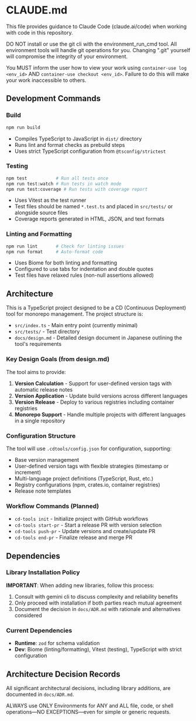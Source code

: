 # CLAUDE.md

This file provides guidance to Claude Code (claude.ai/code) when working with code in this repository.

DO NOT install or use the git cli with the environment_run_cmd tool. All environment tools will handle git operations for you. Changing ".git" yourself will compromise the integrity of your environment.

You MUST inform the user how to view your work using `container-use log <env_id>` AND `container-use checkout <env_id>`. Failure to do this will make your work inaccessible to others.

## Development Commands

### Build
```bash
npm run build
```
- Compiles TypeScript to JavaScript in `dist/` directory
- Runs lint and format checks as prebuild steps
- Uses strict TypeScript configuration from `@tsconfig/strictest`

### Testing
```bash
npm test           # Run all tests once
npm run test:watch # Run tests in watch mode
npm run test:coverage # Run tests with coverage report
```
- Uses Vitest as the test runner
- Test files should be named `*.test.ts` and placed in `src/tests/` or alongside source files
- Coverage reports generated in HTML, JSON, and text formats

### Linting and Formatting
```bash
npm run lint       # Check for linting issues
npm run format     # Auto-format code
```
- Uses Biome for both linting and formatting
- Configured to use tabs for indentation and double quotes
- Test files have relaxed rules (non-null assertions allowed)

## Architecture

This is a TypeScript project designed to be a CD (Continuous Deployment) tool for monorepo management. The project structure is:

- `src/index.ts` - Main entry point (currently minimal)
- `src/tests/` - Test directory
- `docs/design.md` - Detailed design document in Japanese outlining the tool's requirements

### Key Design Goals (from design.md)
The tool aims to provide:
1. **Version Calculation** - Support for user-defined version tags with automatic release notes
2. **Version Application** - Update build versions across different languages
3. **Version Release** - Deploy to various registries including container registries
4. **Monorepo Support** - Handle multiple projects with different languages in a single repository

### Configuration Structure
The tool will use `.cdtools/config.json` for configuration, supporting:
- Base version management
- User-defined version tags with flexible strategies (timestamp or increment)
- Multi-language project definitions (TypeScript, Rust, etc.)
- Registry configurations (npm, crates.io, container registries)
- Release note templates

### Workflow Commands (Planned)
- `cd-tools init` - Initialize project with GitHub workflows
- `cd-tools start-pr` - Start a release PR with version selection
- `cd-tools push-pr` - Update versions and create/update PR
- `cd-tools end-pr` - Finalize release and merge PR

## Dependencies

### Library Installation Policy
**IMPORTANT**: When adding new libraries, follow this process:
1. Consult with gemini cli to discuss complexity and reliability benefits
2. Only proceed with installation if both parties reach mutual agreement
3. Document the decision in `docs/ADR.md` with rationale and alternatives considered

### Current Dependencies
- **Runtime**: `zod` for schema validation
- **Dev**: Biome (linting/formatting), Vitest (testing), TypeScript with strict configuration

## Architecture Decision Records
All significant architectural decisions, including library additions, are documented in `docs/ADR.md`.

ALWAYS use ONLY Environments for ANY and ALL file, code, or shell operations—NO EXCEPTIONS—even for simple or generic requests.